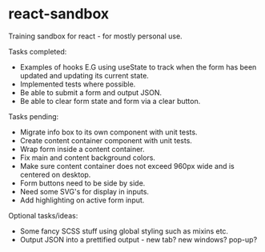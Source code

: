 # react-sandbox
Training sandbox for react - for mostly personal use.

Tasks completed:
* Examples of hooks E.G using useState to track when the form has been updated and updating its current state.
* Implemented tests where possible.
* Be able to submit a form and output JSON.
* Be able to clear form state and form via a clear button.

Tasks pending:
* Migrate info box to its own component with unit tests.
* Create content container component with unit tests.
* Wrap form inside a content container.
* Fix main and content background colors.
* Make sure content container does not exceed 960px wide and is centered on desktop.
* Form buttons need to be side by side.
* Need some SVG's for display in inputs.
* Add highlighting on active form input.

Optional tasks/ideas:
* Some fancy SCSS stuff using global styling such as mixins etc.
* Output JSON into a prettified output - new tab? new windows? pop-up?
